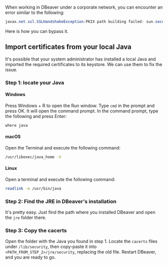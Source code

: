 When working in DBeaver under a corporate network, you can encounter an error similar to the following:

```Java
javax.net.ssl.SSLHandshakeException:PKIX path building failed: sun.security.provider.certpath.SunCertPathBuilderException: unable to find valid certification path to requested target.
```

Here is how you can bypass it.

## Import certificates from your local Java

It's possible that your system administrator has installed a local Java and imported the required certificates to its keystore. We can use them to fix the issue.

### Step 1: locate your Java

#### Windows

Press Windows + R to open the Run window. Type `cmd` in the prompt and press OK. It will open the command prompt. In the command prompt, type the 
following and press Enter:

```cmd
where java
```

#### macOS 

Open the Terminal and execute the following command:

```zsh
/usr/libexec/java_home -V
```

#### Linux

Open a terminal and execute the following command:

```sh
readlink -e /usr/bin/java
```

### Step 2: Find the JRE in DBeaver's installation

It's pretty easy. Just find the path where you installed DBeaver and open the `jre` folder there.

### Step 3: Copy the cacerts

Open the folder with the Java you found in step 1. Locate the `cacerts` files under `/lib/security`, then copy-paste it into `<PATH_FROM_STEP_2>/jre/security`, replacing the old file. Restart DBeaver, and you are ready to go.